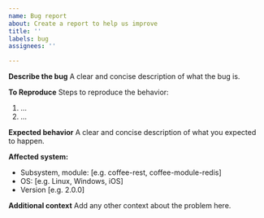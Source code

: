 ```yaml
---
name: Bug report
about: Create a report to help us improve
title: ''
labels: bug
assignees: ''

---
```


**Describe the bug**
A clear and concise description of what the bug is.

**To Reproduce**
Steps to reproduce the behavior:
1. ...
2. ...

**Expected behavior**
A clear and concise description of what you expected to happen.

**Affected system:**
 - Subsystem, module: [e.g. coffee-rest, coffee-module-redis]
 - OS: [e.g. Linux, Windows, iOS]
 - Version [e.g. 2.0.0]

**Additional context**
Add any other context about the problem here.
